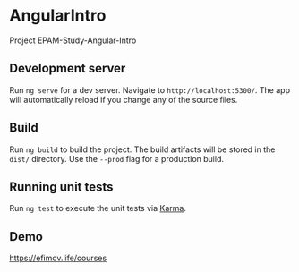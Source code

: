 # AngularIntro

Project EPAM-Study-Angular-Intro

## Development server

Run `ng serve` for a dev server. Navigate to `http://localhost:5300/`. The app will automatically reload if you change any of the source files.

## Build

Run `ng build` to build the project. The build artifacts will be stored in the `dist/` directory. Use the `--prod` flag for a production build.

## Running unit tests

Run `ng test` to execute the unit tests via [Karma](https://karma-runner.github.io).

## Demo

<a href="https://efimov.life/courses" target="_blank">https://efimov.life/courses</a>